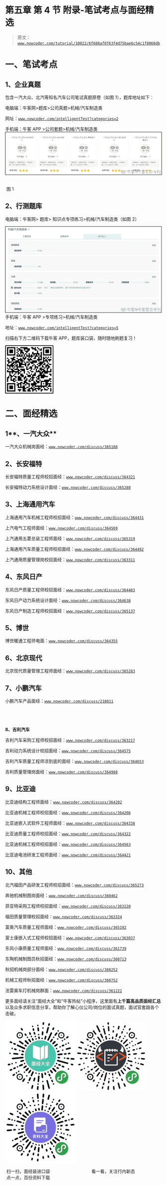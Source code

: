 # 第五章 第 4 节 附录-笔试考点与面经精选

> 原文：[`www.nowcoder.com/tutorial/10022/6f688af0f63f4d75bae6c54c1f8068db`](https://www.nowcoder.com/tutorial/10022/6f688af0f63f4d75bae6c54c1f8068db)

# **一、笔试考点**

## **1、企业真题**

包含一汽大众、北汽等知名汽车公司笔试真题原卷（如图 1），题库地址如下：

电脑端：牛客网>题库>公司真题>机械/汽车制造类

网址：[`www.nowcoder.com/intelligentTest?categories=2`](https://www.nowcoder.com/intelligentTest?categories=2) 

手机端：牛客 APP >公司套题>机械/汽车制造类![](img/11f0c62268ac3804630421cbfbba02bf.png) 

 图 1

## **2、行测题库**

电脑端：牛客网> 题库> 知识点专项练习>机械/汽车制造类（如图 2）

![](img/1a73de6df98c842b00266fd3ca584261.png)手机端：牛客 APP >专项练习>机械/汽车制造类

地址：[`www.nowcoder.com/intelligentTest?categories=5`](https://www.nowcoder.com/intelligentTest?categories=5)

扫描右下方二维码下载牛客 APP，题库装口袋，随时随地刷题复习！

![](img/b188e11d8150ba6d41bc4a6ea0eaca1d.png) 

# **二、面经精选**

## **1****、一汽大众**

一汽大众机械岗面经：[`www.nowcoder.com/discuss/365188`](https://www.nowcoder.com/discuss/365188)

## **2、长安福特**

长安福特质量工程师校招面经：[`www.nowcoder.com/discuss/364321`](https://www.nowcoder.com/discuss/364321)

长安福特动力系统设计面经：[`www.nowcoder.com/discuss/365288`](https://www.nowcoder.com/discuss/365288)

## **3、上海通用汽车**

上海通用汽车机械工程师校招面经：[`www.nowcoder.com/discuss/364431`](https://www.nowcoder.com/discuss/364431)

上汽电气工程师面经：[`www.nowcoder.com/discuss/364569`](https://www.nowcoder.com/discuss/364569)

上汽通用五菱总装工程师面经：[`www.nowcoder.com/discuss/365319`](https://www.nowcoder.com/discuss/365319)

上海通用汽车质量工程师校招面经：[`www.nowcoder.com/discuss/364492`](https://www.nowcoder.com/discuss/364492)

上汽通用质量管理岗校招面经：[`www.nowcoder.com/discuss/363311`](https://www.nowcoder.com/discuss/363311)

## **4、东风日产**

东风日产质量工程师校招面经：[`www.nowcoder.com/discuss/364483`](https://www.nowcoder.com/discuss/364483)

东风日产动力系统设计面经：[`www.nowcoder.com/discuss/364638`](https://www.nowcoder.com/discuss/364638)

东风日产制造工程师校招面经：[`www.nowcoder.com/discuss/365137`](https://www.nowcoder.com/discuss/365137)

## **5、博世**

博世暖通工程师电面：[`www.nowcoder.com/discuss/364355`](https://www.nowcoder.com/discuss/364355)

## **6、北京现代**

北京现代质量管理工程师面经：[`www.nowcoder.com/discuss/365283`](https://www.nowcoder.com/discuss/365283)

## **7、小鹏汽车**

小鹏汽车产品面经：[`www.nowcoder.com/discuss/218811`](https://www.nowcoder.com/discuss/218811)

##  
**8、吉利汽车**

吉利汽车采购工程师校招面经：[`www.nowcoder.com/discuss/363217`](https://www.nowcoder.com/discuss/363217)

吉利动力系统设计校招面经：[`www.nowcoder.com/discuss/364575`](https://www.nowcoder.com/discuss/364575)

吉利汽车质量工程师凉到底的面经：[`www.nowcoder.com/discuss/364653`](https://www.nowcoder.com/discuss/364653)

吉利质量管理岗面经：[`www.nowcoder.com/discuss/364988`](https://www.nowcoder.com/discuss/364988)

## **9、比亚迪**

比亚迪结构工程师面经：[`www.nowcoder.com/discuss/364202`](https://www.nowcoder.com/discuss/364202)

比亚迪机械工程师校招面经：[`www.nowcoder.com/discuss/364206`](https://www.nowcoder.com/discuss/364206)

比亚迪嵌入式软件工程师面经：[`www.nowcoder.com/discuss/364338`](https://www.nowcoder.com/discuss/364338)

比亚迪质量工程师校招面经：[`www.nowcoder.com/discuss/364322`](https://www.nowcoder.com/discuss/364322)

比亚迪机械工程师校招面经：[`www.nowcoder.com/discuss/364563`](https://www.nowcoder.com/discuss/364563)

比亚迪电池研发工程师面经：[`www.nowcoder.com/discuss/364421`](https://www.nowcoder.com/discuss/364421)

## **1****0****、其他**

北汽福田产品研发工程师校招面经：[`www.nowcoder.com/discuss/365273`](https://www.nowcoder.com/discuss/365273)

奔驰机械制图岗面经：[`www.nowcoder.com/discuss/360462`](https://www.nowcoder.com/discuss/360462)

菲亚特采购工程师校招面经：[`www.nowcoder.com/discuss/363220`](https://www.nowcoder.com/discuss/363220)

福田质量管理校招面经：[`www.nowcoder.com/discuss/363324`](https://www.nowcoder.com/discuss/363324)

富奥汽车质量工程师面经：[`www.nowcoder.com/discuss/365192`](https://www.nowcoder.com/discuss/365192)

富士康嵌入式工程师校招面经：[`www.nowcoder.com/discuss/363037`](https://www.nowcoder.com/discuss/363037)

东风小康质量工程师面经：[`www.nowcoder.com/discuss/361739`](https://www.nowcoder.com/discuss/361739)

东陶机械制图员秋招面经：[`www.nowcoder.com/discuss/360713`](https://www.nowcoder.com/discuss/360713)

秋招机械岗部分面经：[`www.nowcoder.com/discuss/360252`](https://www.nowcoder.com/discuss/360252)

机械工程师秋招面经：[`www.nowcoder.com/discuss/360752`](https://www.nowcoder.com/discuss/360752)

法雷奥车灯机械岗群面：[`www.nowcoder.com/discuss/361222`](https://www.nowcoder.com/discuss/361222)

更多面经请关注“面经大全”和“牛客热帖”小程序，这里面有**上千篇高品质面经汇总**以及众多求职信息分享，帮助你了解心仪公司/岗位的面试真题，面试官套路各个击破。

![](img/9fa6125e63349b26d289389f51a33f08.png)![](img/b49cf918b812bb332ec198d0c85f3fb3.png)![](img/e99da4f048207521d974acf90a0ea844.png) 

 扫一扫，面经装进口袋                                  看一看，关注行内新态                   点一点，百份资料下载